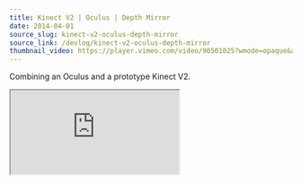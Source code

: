 ```yaml
---
title: Kinect V2 | Oculus | Depth Mirror
date: 2014-04-01
source_slug: kinect-v2-oculus-depth-mirror
source_link: /devlog/kinect-v2-oculus-depth-mirror
thumbnail_video: https://player.vimeo.com/video/90501025?wmode=opaque&api=1
---
```


Combining an Oculus and a prototype Kinect V2.

<div class="experience-video">
  <iframe
    src="https://player.vimeo.com/video/90501025?wmode=opaque&api=1"
    title="Kinect V2 | Oculus | Depth Mirror"
    allow="autoplay; fullscreen; picture-in-picture"
    allowfullscreen
    loading="lazy"
  ></iframe>
</div>
